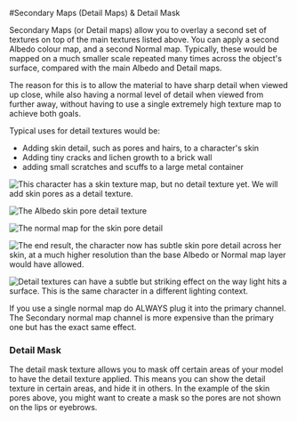 #Secondary Maps (Detail Maps) & Detail Mask

Secondary Maps (or Detail maps) allow you to overlay a second set of textures on top of the main textures listed above. You can apply a second Albedo colour map, and a second Normal map. Typically, these would be mapped on a much smaller scale repeated many times across the object's surface, compared with the main Albedo and Detail maps.

The reason for this is to allow the material to have sharp detail when viewed up close, while also having a normal level of detail when viewed from further away, without having to use a single extremely high texture map to achieve both goals.

Typical uses for detail textures would be:
- Adding skin detail, such as pores and hairs, to a character's skin
- Adding tiny cracks and lichen growth to a brick wall
- adding small scratches and scuffs to a large metal container

![This character has a skin texture map, but no detail texture yet. We will add skin pores as a detail texture.](../uploads/Main/StandardShaderDetailNotAppliedYet.png)

![The Albedo skin pore detail texture](../uploads/Main/StandardShaderDetailSkin.png)

![The normal map for the skin pore detail](../uploads/Main/StandardShaderDetailSkinNormal.png)

![The end result, the character now has subtle skin pore detail across her skin, at a much higher resolution than the base Albedo or Normal map layer would have allowed.](../uploads/Main/StandardShaderDetailApplied.png)

![Detail textures can have a subtle but striking effect on the way light hits a surface. This is the same character in a different lighting context.](../uploads/Main/StandardShaderDetailDifferentContext.png)

If you use a single normal map do ALWAYS plug it into the primary channel. The Secondary normal map channel is more expensive than the primary one but has the exact same effect.

### Detail Mask
The detail mask texture allows you to mask off certain areas of your model to have the detail texture applied. This means you can show the detail texture in certain areas, and hide it in others. In the example of the skin pores above, you might want to create a mask so the pores are not shown on the lips or eyebrows.